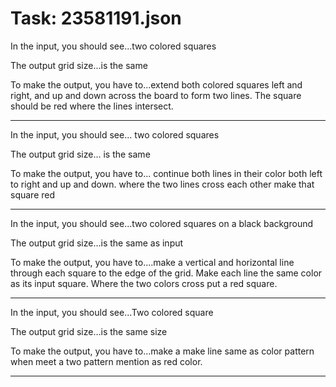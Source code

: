 # Task: 23581191.json

In the input, you should see...two colored squares

The output grid size...is the same

To make the output, you have to...extend both colored squares left and right, and up and down across the board to form two lines. The square should be red where the lines intersect.

---

In the input, you should see... two colored squares

The output grid size... is the same

To make the output, you have to... continue both lines in their color both left to right and up and down. where the two lines cross each other make that square red

---

In the input, you should see...two colored squares on a black background

The output grid size...is the same as input

To make the output, you have to....make a vertical and horizontal line through each square to the edge of the grid.  Make each line the same color as its input square.  Where the two colors cross put a red square.

---

In the input, you should see...Two colored square

The output grid size...is the same size

To make the output, you have to...make a make line same as color pattern when meet a two pattern mention as red color.

---

